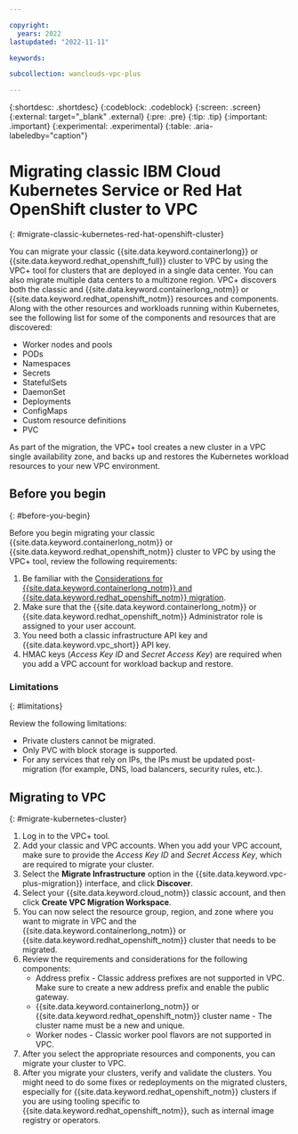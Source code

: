 ```yaml
---

copyright:
  years: 2022
lastupdated: "2022-11-11"

keywords:

subcollection: wanclouds-vpc-plus

---
```


{:shortdesc: .shortdesc}
{:codeblock: .codeblock}
{:screen: .screen}
{:external: target="_blank" .external}
{:pre: .pre}
{:tip: .tip}
{:important: .important}
{:experimental: .experimental}
{:table: .aria-labeledby="caption"}

# Migrating classic IBM Cloud Kubernetes Service or Red Hat OpenShift cluster to VPC
{: #migrate-classic-kubernetes-red-hat-openshift-cluster}

You can migrate your classic {{site.data.keyword.containerlong}} or {{site.data.keyword.redhat_openshift_full}} cluster to VPC by using the VPC+ tool for clusters that are deployed in a single data center. You can also migrate multiple data centers to a multizone region. VPC+ discovers both the classic and {{site.data.keyword.containerlong_notm}} or {{site.data.keyword.redhat_openshift_notm}} resources and components. Along with the other resources and workloads running within Kubernetes, see the following list for some of the components and resources that are discovered:

* Worker nodes and pools
* PODs
* Namespaces
* Secrets
* StatefulSets
* DaemonSet
* Deployments
* ConfigMaps
* Custom resource definitions
* PVC

As part of the migration, the VPC+ tool creates a new cluster in a VPC single availability zone, and backs up and restores the Kubernetes workload resources to your new VPC environment.

## Before you begin
{: #before-you-begin}

Before you begin migrating your classic {{site.data.keyword.containerlong_notm}} or {{site.data.keyword.redhat_openshift_notm}} cluster to VPC by using the VPC+ tool, review the following requirements:

1. Be familiar with the [Considerations for {{site.data.keyword.containerlong_notm}} and {{site.data.keyword.redhat_openshift_notm}} migration](/docs/wanclouds-vpc-plus?topic=wanclouds-vpc-plus-migration-considerations#kubernetes-migration).
2. Make sure that the {{site.data.keyword.containerlong_notm}} or {{site.data.keyword.redhat_openshift_notm}} Administrator role is assigned to your user account. 
3. You need both a classic infrastructure API key and {{site.data.keyword.vpc_short}} API key. 
4. HMAC keys (_Access Key ID_ and _Secret Access Key_) are required when you add a VPC account for workload backup and restore. 

### Limitations
{: #limitations}

Review the following limitations:

* Private clusters cannot be migrated.
* Only PVC with block storage is supported.
* For any services that rely on IPs, the IPs must be updated post-migration (for example, DNS, load balancers, security rules, etc.).

## Migrating to VPC
{: #migrate-kubernetes-cluster}

1. Log in to the VPC+ tool.
2. Add your classic and VPC accounts. When you add your VPC account, make sure to provide the _Access Key ID_ and _Secret Access Key_, which are required to migrate your cluster. 
3. Select the **Migrate Infrastructure** option in the {{site.data.keyword.vpc-plus-migration}} interface, and click **Discover**. 
4. Select your {{site.data.keyword.cloud_notm}} classic account, and then click **Create VPC Migration Workspace**.
5. You can now select the resource group, region, and zone where you want to migrate in VPC and the {{site.data.keyword.containerlong_notm}} or {{site.data.keyword.redhat_openshift_notm}} cluster that needs to be migrated. 
6. Review the requirements and considerations for the following components:
    * Address prefix - Classic address prefixes are not supported in VPC. Make sure to create a new address prefix and enable the public gateway.
    * {{site.data.keyword.containerlong_notm}} or {{site.data.keyword.redhat_openshift_notm}} cluster name - The cluster name must be a new and unique.
    * Worker nodes - Classic worker pool flavors are not supported in VPC. 
7. After you select the appropriate resources and components, you can migrate your cluster to VPC. 
8. After you migrate your clusters, verify and validate the clusters. You might need to do some fixes or redeployments on the migrated clusters, especially for {{site.data.keyword.redhat_openshift_notm}} clusters if you are using tooling specific to {{site.data.keyword.redhat_openshift_notm}}, such as internal image registry or operators.


